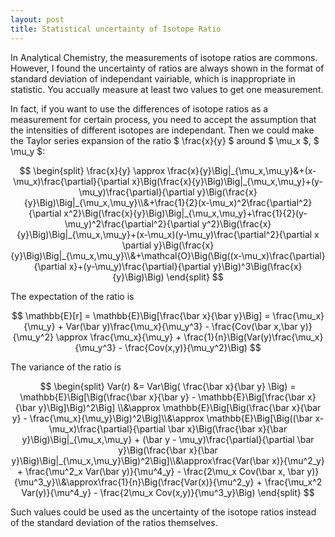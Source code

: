```yaml
---
layout: post
title: Statistical uncertainty of Isotope Ratio
---
```


In Analytical Chemistry, the measurements of isotope ratios are commons. However, I found the uncertainty of ratios are always shown in the format of standard deviation of independant vairiable, which is inappropriate in statistic. You accually measure at least two values to get one measurement.

In fact, if you want to use the differences of isotope ratios as a measurement for certain process, you need to accept the assumption that the intensities of different isotopes are independant. Then we could make the Taylor series expansion of the ratio $ \frac{x}{y} $ around $ \mu_x $, $ \mu_y $:

$$
\begin{split} 
\frac{x}{y} \approx \frac{x}{y}\Big|_{\mu_x,\mu_y}&+(x-\mu_x)\frac{\partial}{\partial x}\Big(\frac{x}{y}\Big)\Big|_{\mu_x,\mu_y}+(y-\mu_y)\frac{\partial}{\partial y}\Big(\frac{x}{y}\Big)\Big|_{\mu_x,\mu_y}\\&+\frac{1}{2}(x-\mu_x)^2\frac{\partial^2}{\partial x^2}\Big(\frac{x}{y}\Big)\Big|_{\mu_x,\mu_y}+\frac{1}{2}(y-\mu_y)^2\frac{\partial^2}{\partial y^2}\Big(\frac{x}{y}\Big)\Big|_{\mu_x,\mu_y}+(x-\mu_x)(y-\mu_y)\frac{\partial^2}{\partial x \partial y}\Big(\frac{x}{y}\Big)\Big|_{\mu_x,\mu_y}\\&+\mathcal{O}\Big(\Big((x-\mu_x)\frac{\partial}{\partial x}+(y-\mu_y)\frac{\partial}{\partial y}\Big)^3\Big(\frac{x}{y}\Big)\Big)
\end{split}
$$

The expectation of the ratio is 

$$
\mathbb{E}[r] = \mathbb{E}\Big[\frac{\bar x}{\bar y}\Big] = \frac{\mu_x}{\mu_y} + Var(\bar y)\frac{\mu_x}{\mu_y^3} - \frac{Cov(\bar x,\bar y)}{\mu_y^2} \approx \frac{\mu_x}{\mu_y} + \frac{1}{n}\Big(Var(y)\frac{\mu_x}{\mu_y^3} - \frac{Cov(x,y)}{\mu_y^2}\Big)
$$

The variance of the ratio is

$$
\begin{split}
Var(r) &= Var\Big( \frac{\bar x}{\bar y} \Big) = \mathbb{E}\Big[\Big(\frac{\bar x}{\bar y} - \mathbb{E}\Big[\frac{\bar x}{\bar y}\Big]\Big)^2\Big] \\&\approx \mathbb{E}\Big[\Big(\frac{\bar x}{\bar y} - \frac{\mu_x}{\mu_y}\Big)^2\Big]\\&\approx \mathbb{E}\Big[\Big((\bar x-\mu_x)\frac{\partial}{\partial \bar x}\Big(\frac{\bar x}{\bar y}\Big)\Big|_{\mu_x,\mu_y} + (\bar y - \mu_y)\frac{\partial}{\partial \bar y}\Big(\frac{\bar x}{\bar y}\Big)\Big|_{\mu_x,\mu_y}\Big)^2\Big]\\&\approx\frac{Var(\bar x)}{\mu^2_y} + \frac{\mu^2_x Var(\bar y)}{\mu^4_y} - \frac{2\mu_x Cov(\bar x, \bar y)}{\mu^3_y}\\&\approx\frac{1}{n}\Big(\frac{Var(x)}{\mu^2_y} + \frac{\mu_x^2 Var(y)}{\mu^4_y} - \frac{2\mu_x Cov(x,y)}{\mu^3_y}\Big)
\end{split}
$$

Such values could be used as the uncertainty of the isotope ratios instead of the standard deviation of the ratios themselves.
